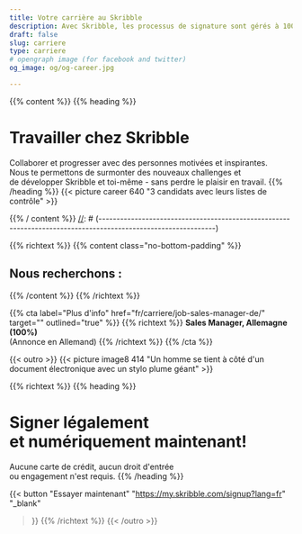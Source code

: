 ```yaml
---
title: Votre carrière au Skribble
description: Avec Skribble, les processus de signature sont gérés à 100% numériquement, sur la base de la signature électronique qualifiée "SEQ" – la signature électronique qui équivaut à une signature manuscrite, selon la loi suisse et européenne.
draft: false
slug: carriere 
type: carriere 
# opengraph image (for facebook and twitter)
og_image: og/og-career.jpg

---
```


{{% content %}}
{{% heading %}}
# Travailler chez Skribble
Collaborer et progresser avec des personnes motivées et inspirantes. <br class="hide-for-mobile">Nous te permettons de surmonter des nouveaux challenges et <br class="hide-for-mobile">de développer Skribble et toi-même - sans perdre le plaisir en travail.
{{% /heading %}}
{{< picture career 640 "3 candidats avec leurs listes de contrôle" >}}

{{% / content %}}
[//]: # (--------------------------------------------------------------------------------------------------------------)

{{% richtext %}}
{{% content class="no-bottom-padding" %}}
## Nous recherchons :
{{% /content %}}
{{% /richtext %}}

{{% cta
  label="Plus d'info"
  href="fr/carriere/job-sales-manager-de/"
  target=""
  outlined="true"
%}}
{{% richtext %}}
**Sales Manager, Allemagne (100%)**<br>
(Annonce en Allemand)
{{% /richtext %}}
{{% /cta %}}

[//]: # (--------------------------------------------------------------------------------------------------------------)

{{< outro >}}
{{< picture image8 414 "Un homme se tient à côté d'un document électronique avec un stylo plume géant" >}}

{{% richtext %}}
{{% heading %}}
# Signer légalement <br class="hide-for-mobile">et numériquement maintenant!
Aucune carte de crédit, aucun droit d'entrée <br class="hide-for-mobile">ou engagement n'est requis.
{{% /heading %}}

{{< button
  "Essayer maintenant"
  "https://my.skribble.com/signup?lang=fr"
  "_blank"
>}}
{{% /richtext %}}
{{< /outro >}}